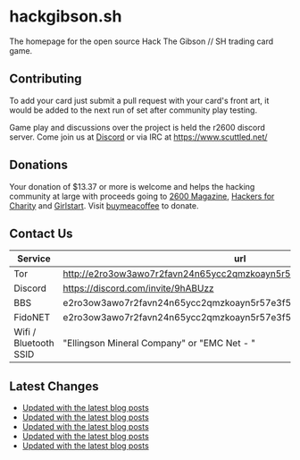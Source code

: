 # hackgibson.sh
The homepage for the open source Hack The Gibson // SH trading card game.


## Contributing

To add your card just submit a pull request with your card's front art, it would be added to the next run of set after community play testing.

Game play and discussions over the project is held the r2600 discord server. Come join us at [Discord](https://discord.com/invite/9hABUzz) or via IRC at https://www.scuttled.net/


## Donations

Your donation of $13.37 or more is welcome and helps the hacking community at large with proceeds going to [2600 Magazine](https://2600.com/), [Hackers for Charity](https://hackersforcharity.org) and [Girlstart](https://girlstart.org).  Visit [buymeacoffee](https://www.buymeacoffee.com/hackgibson.sh) to donate.


## Contact Us

Service | url
-|-
Tor | http://e2ro3ow3awo7r2favn24n65ycc2qmzkoayn5r57e3f56nvjwdcgg32ad.onion
Discord | https://discord.com/invite/9hABUzz
BBS | e2ro3ow3awo7r2favn24n65ycc2qmzkoayn5r57e3f56nvjwdcgg32ad.onion:23
FidoNET | e2ro3ow3awo7r2favn24n65ycc2qmzkoayn5r57e3f56nvjwdcgg32ad.onion:24554
Wifi / Bluetooth SSID | "Ellingson Mineral Company" or "EMC Net - <fidonet address>"

## Latest Changes
<!-- BLOG-POST-LIST:START -->
- [Updated with the latest blog posts](https://github.com/DFW2600/hackgibson.sh/commit/4a4293604e8ee1e87213d96d9ed1ffb1c3e50e43)
- [Updated with the latest blog posts](https://github.com/DFW2600/hackgibson.sh/commit/0f2a4ca7f71f2dc1f5a216d2d37c9aff952f3ad5)
- [Updated with the latest blog posts](https://github.com/DFW2600/hackgibson.sh/commit/bcec3a197995895ee488cd733997ebafd8e825f2)
- [Updated with the latest blog posts](https://github.com/DFW2600/hackgibson.sh/commit/0156f18d311127cf77dce4b7b56a56669da755ce)
- [Updated with the latest blog posts](https://github.com/DFW2600/hackgibson.sh/commit/bd81814046454dbd06ffd86c4bf0fe55e07c72cc)
<!-- BLOG-POST-LIST:END -->
